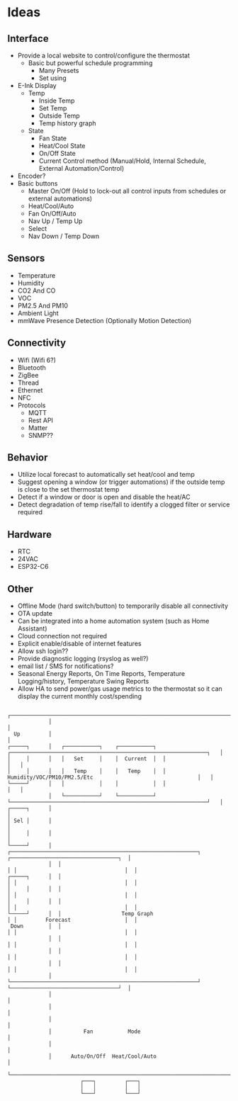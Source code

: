 # Ideas

## Interface

- Provide a local website to control/configure the thermostat
  - Basic but powerful schedule programming
    - Many Presets
    - Set using 
- E-Ink Display
  - Temp
    - Inside Temp
    - Set Temp
    - Outside Temp
    - Temp history graph
  - State
    - Fan State
    - Heat/Cool State
    - On/Off State
    - Current Control method (Manual/Hold, Internal Schedule, External Automation/Control)
- Encoder?
- Basic buttons
  - Master On/Off (Hold to lock-out all control inputs from schedules or external automations)
  - Heat/Cool/Auto
  - Fan On/Off/Auto
  - Nav Up / Temp Up
  - Select
  - Nav Down / Temp Down

## Sensors

- Temperature
- Humidity
- CO2 And CO
- VOC
- PM2.5 And PM10
- Ambient Light
- mmWave Presence Detection (Optionally Motion Detection)

## Connectivity

- Wifi (Wifi 6?)
- Bluetooth
- ZigBee
- Thread
- Ethernet
- NFC
- Protocols
  - MQTT
  - Rest API
  - Matter
  - SNMP??

## Behavior

- Utilize local forecast to automatically set heat/cool and temp
- Suggest opening a window (or trigger automations) if the outside temp is close to the set thermostat temp
- Detect if a window or door is open and disable the heat/AC
- Detect degradation of temp rise/fall to identify a clogged filter or service required

## Hardware

- RTC
- 24VAC
- ESP32-C6

## Other

- Offline Mode (hard switch/button) to temporarily disable all connectivity
- OTA update
- Can be integrated into a home automation system (such as Home Assistant)
- Cloud connection not required
- Explicit enable/disable of internet features
- Allow ssh login??
- Provide diagnostic logging (rsyslog as well?)
- email list / SMS for notifications?
- Seasonal Energy Reports, On Time Reports, Temperature Logging/history, Temperature Swing Reports
- Allow HA to send power/gas usage metrics to the thermostat so it can display the current monthly cost/spending


```
             ┌──────────────────────────────────────────────────────────────────────────────────────────────────────┐
             │                                                                                                      │
  Up         │                                                                                                      │
┌─────┐      │   ┌───────────┐    ┌───────────┐  ┌──────────────────────────────────────────────────────────────┐   │
│     │      │   │   Set     │    │  Current  │  │                                                              │   │
│     │      │   │   Temp    │    │   Temp    │  │  Humidity/VOC/PM10/PM2.5/Etc                                 │   │
└─────┘      │   │           │    │           │  │                                                              │   │
             │   └───────────┘    └───────────┘  └──────────────────────────────────────────────────────────────┘   │
┌─────┐      │                                                                                                      │
│ Sel │      │                                                                                                      │
│     │      │                                                                                                      │
└─────┘      │  ┌───────────────────────────────────────────────────────────┐ ┌──────────────────────────────────┐  │
             │  │                                                           │ │                                  │  │
┌─────┐      │  │                                                           │ │                                  │  │
│     │      │  │                                                           │ │                                  │  │
│     │      │  │                                                           │ │                                  │  │
└─────┘      │  │                   Temp Graph                              │ │         Forecast                 │  │
 Down        │  │                                                           │ │                                  │  │
             │  │                                                           │ │                                  │  │
             │  │                                                           │ │                                  │  │
             │  │                                                           │ │                                  │  │
             │  └───────────────────────────────────────────────────────────┘ └──────────────────────────────────┘  │
             │                                                                                                      │
             │                                                                                                      │
             │                                                                                                      │
             │          Fan           Mode                                                                          │
             │                                                                                                      │
             │      Auto/On/Off  Heat/Cool/Auto                                                                     │
             └──────────────────────────────────────────────────────────────────────────────────────────────────────┘
                       ┌───┐         ┌───┐                                                                           
                       │   │         │   │                                                                           
                       └───┘         └───┘                                                                           
```

